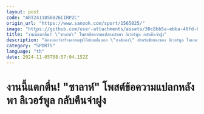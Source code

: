 ```yaml
---
layout: post
code: "ART2411050826CIRP2C"
origin_url: "https://www.sanook.com/sport/1565825/"
image: "https://github.com/user-attachments/assets/30c8bb5a-ebba-46fd-b2d4-d6aa8469c22d"
title: "งานนี้แตกตื่น! \"ซาลาห์\" โพสต์ข้อความแปลกหลังพา ลิเวอร์พูล กลับคืนจ่าฝูง"
description: "ต้องบอกว่าสร้างความสุขให้กับแฟนบอล \"หงส์แดง\" สำหรับชัยชนะของ ลิเวอร์พูล ในเกมที่เปิดบ้านรัวแซงเอาชนะ ไบร์ทตันฯ 2-1 ในเกมพรีเมียร์ลีก เมื่อวันเสาร์ที่ 2 พฤศจิกายน ที่ผ่านมา"
category: "SPORTS"
language: "th"
date: 2024-11-05T08:57:04.152Z
---
```


# งานนี้แตกตื่น! "ซาลาห์" โพสต์ข้อความแปลกหลังพา ลิเวอร์พูล กลับคืนจ่าฝูง